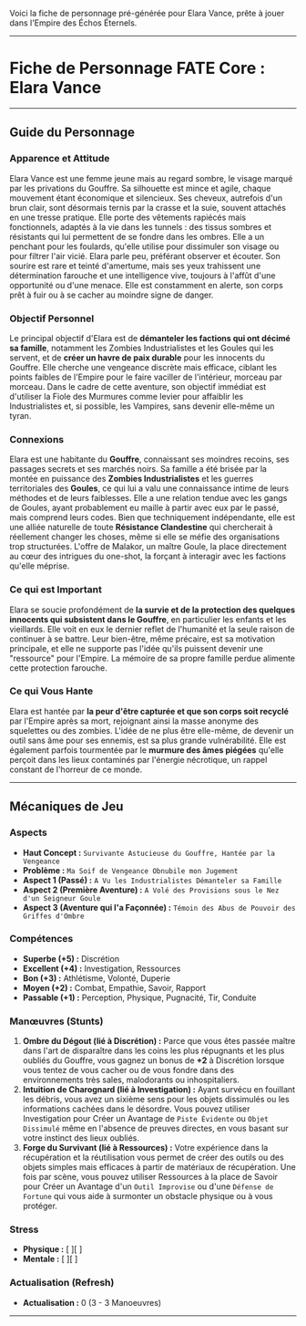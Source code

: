 Voici la fiche de personnage pré-générée pour Elara Vance, prête à jouer dans l'Empire des Échos Éternels.

---

# Fiche de Personnage FATE Core : Elara Vance

---

## Guide du Personnage

### Apparence et Attitude

Elara Vance est une femme jeune mais au regard sombre, le visage marqué par les privations du Gouffre. Sa silhouette est mince et agile, chaque mouvement étant économique et silencieux. Ses cheveux, autrefois d'un brun clair, sont désormais ternis par la crasse et la suie, souvent attachés en une tresse pratique. Elle porte des vêtements rapiécés mais fonctionnels, adaptés à la vie dans les tunnels : des tissus sombres et résistants qui lui permettent de se fondre dans les ombres. Elle a un penchant pour les foulards, qu'elle utilise pour dissimuler son visage ou pour filtrer l'air vicié. Elara parle peu, préférant observer et écouter. Son sourire est rare et teinté d'amertume, mais ses yeux trahissent une détermination farouche et une intelligence vive, toujours à l'affût d'une opportunité ou d'une menace. Elle est constamment en alerte, son corps prêt à fuir ou à se cacher au moindre signe de danger.

### Objectif Personnel

Le principal objectif d'Elara est de **démanteler les factions qui ont décimé sa famille**, notamment les Zombies Industrialistes et les Goules qui les servent, et de **créer un havre de paix durable** pour les innocents du Gouffre. Elle cherche une vengeance discrète mais efficace, ciblant les points faibles de l'Empire pour le faire vaciller de l'intérieur, morceau par morceau. Dans le cadre de cette aventure, son objectif immédiat est d'utiliser la Fiole des Murmures comme levier pour affaiblir les Industrialistes et, si possible, les Vampires, sans devenir elle-même un tyran.

### Connexions

Elara est une habitante du **Gouffre**, connaissant ses moindres recoins, ses passages secrets et ses marchés noirs. Sa famille a été brisée par la montée en puissance des **Zombies Industrialistes** et les guerres territoriales des **Goules**, ce qui lui a valu une connaissance intime de leurs méthodes et de leurs faiblesses. Elle a une relation tendue avec les gangs de Goules, ayant probablement eu maille à partir avec eux par le passé, mais comprend leurs codes. Bien que techniquement indépendante, elle est une alliée naturelle de toute **Résistance Clandestine** qui chercherait à réellement changer les choses, même si elle se méfie des organisations trop structurées. L'offre de Malakor, un maître Goule, la place directement au cœur des intrigues du one-shot, la forçant à interagir avec les factions qu'elle méprise.

### Ce qui est Important

Elara se soucie profondément de **la survie et de la protection des quelques innocents qui subsistent dans le Gouffre**, en particulier les enfants et les vieillards. Elle voit en eux le dernier reflet de l'humanité et la seule raison de continuer à se battre. Leur bien-être, même précaire, est sa motivation principale, et elle ne supporte pas l'idée qu'ils puissent devenir une "ressource" pour l'Empire. La mémoire de sa propre famille perdue alimente cette protection farouche.

### Ce qui Vous Hante

Elara est hantée par **la peur d'être capturée et que son corps soit recyclé** par l'Empire après sa mort, rejoignant ainsi la masse anonyme des squelettes ou des zombies. L'idée de ne plus être elle-même, de devenir un outil sans âme pour ses ennemis, est sa plus grande vulnérabilité. Elle est également parfois tourmentée par le **murmure des âmes piégées** qu'elle perçoit dans les lieux contaminés par l'énergie nécrotique, un rappel constant de l'horreur de ce monde.

---

## Mécaniques de Jeu

### Aspects

*   **Haut Concept :** `Survivante Astucieuse du Gouffre, Hantée par la Vengeance`
*   **Problème :** `Ma Soif de Vengeance Obnubile mon Jugement`
*   **Aspect 1 (Passé) :** `A Vu les Industrialistes Démanteler sa Famille`
*   **Aspect 2 (Première Aventure) :** `A Volé des Provisions sous le Nez d'un Seigneur Goule`
*   **Aspect 3 (Aventure qui l'a Façonnée) :** `Témoin des Abus de Pouvoir des Griffes d'Ombre`

### Compétences

*   **Superbe (+5) :** Discrétion
*   **Excellent (+4) :** Investigation, Ressources
*   **Bon (+3) :** Athlétisme, Volonté, Duperie
*   **Moyen (+2) :** Combat, Empathie, Savoir, Rapport
*   **Passable (+1) :** Perception, Physique, Pugnacité, Tir, Conduite

### Manœuvres (Stunts)

1.  **Ombre du Dégout (lié à Discrétion) :** Parce que vous êtes passée maître dans l'art de disparaître dans les coins les plus répugnants et les plus oubliés du Gouffre, vous gagnez un bonus de **+2** à Discrétion lorsque vous tentez de vous cacher ou de vous fondre dans des environnements très sales, malodorants ou inhospitaliers.
2.  **Intuition de Charognard (lié à Investigation) :** Ayant survécu en fouillant les débris, vous avez un sixième sens pour les objets dissimulés ou les informations cachées dans le désordre. Vous pouvez utiliser Investigation pour Créer un Avantage de `Piste Évidente` ou `Objet Dissimulé` même en l'absence de preuves directes, en vous basant sur votre instinct des lieux oubliés.
3.  **Forge du Survivant (lié à Ressources) :** Votre expérience dans la récupération et la réutilisation vous permet de créer des outils ou des objets simples mais efficaces à partir de matériaux de récupération. Une fois par scène, vous pouvez utiliser Ressources à la place de Savoir pour Créer un Avantage d'un `Outil Improvise` ou d'une `Défense de Fortune` qui vous aide à surmonter un obstacle physique ou à vous protéger.

### Stress

*   **Physique :** [ ][ ]
*   **Mentale :** [ ][ ]

### Actualisation (Refresh)

*   **Actualisation :** 0 (3 - 3 Manoeuvres)

---